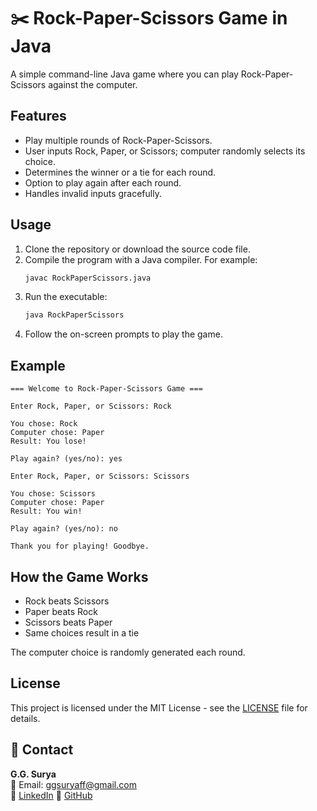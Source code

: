 # ✂️ Rock-Paper-Scissors Game in Java

A simple command-line Java game where you can play Rock-Paper-Scissors against the computer.

## Features

- Play multiple rounds of Rock-Paper-Scissors.
- User inputs Rock, Paper, or Scissors; computer randomly selects its choice.
- Determines the winner or a tie for each round.
- Option to play again after each round.
- Handles invalid inputs gracefully.

## Usage

1. Clone the repository or download the source code file.
2. Compile the program with a Java compiler. For example:
   ```bash
   javac RockPaperScissors.java
3. Run the executable:
   ```bash
   java RockPaperScissors
4. Follow the on-screen prompts to play the game.

## Example

```
=== Welcome to Rock-Paper-Scissors Game ===

Enter Rock, Paper, or Scissors: Rock

You chose: Rock
Computer chose: Paper
Result: You lose!

Play again? (yes/no): yes

Enter Rock, Paper, or Scissors: Scissors

You chose: Scissors
Computer chose: Paper
Result: You win!

Play again? (yes/no): no

Thank you for playing! Goodbye.
```

## How the Game Works

- Rock beats Scissors
- Paper beats Rock
- Scissors beats Paper
- Same choices result in a tie

The computer choice is randomly generated each round.
   
## License

This project is licensed under the MIT License - see the [LICENSE](https://github.com/ggsurya/Java-Projects/blob/main/LICENSE) file for details.

## 📩 Contact

**G.G. Surya**  
📧 Email: ggsuryaff@gmail.com  
🔗 [LinkedIn](https://www.linkedin.com/in/g-g-surya-5aa9312b4)
🔗 [GitHub](https://github.com/ggsurya)
